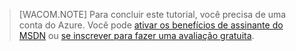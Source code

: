 > [WACOM.NOTE] Para concluir este tutorial, você precisa de uma conta do Azure. Você pode [ativar os benefícios de assinante do MSDN][] ou [se inscrever para fazer uma avaliação gratuita][].

  [ativar os benefícios de assinante do MSDN]: /en-us/pricing/member-offers/msdn-benefits-details/
  [se inscrever para fazer uma avaliação gratuita]: /en-us/pricing/free-trial/
